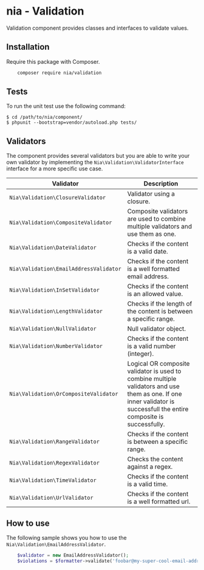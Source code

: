 # nia - Validation

Validation component provides classes and interfaces to validate values.

## Installation

Require this package with Composer.

```bash
	composer require nia/validation
```

## Tests
To run the unit test use the following command:

    $ cd /path/to/nia/component/
    $ phpunit --bootstrap=vendor/autoload.php tests/

## Validators
The component provides several validators but you are able to write your own validator by implementing the `Nia\Validation\ValidatorInterface` interface for a more specific use case.

| Validator | Description |
| --- | --- |
| `Nia\Validation\ClosureValidator` | Validator using a closure. |
| `Nia\Validation\CompositeValidator` | Composite validators are used to combine multiple validators and use them as one. |
| `Nia\Validation\DateValidator` | Checks if the content is a valid date. |
| `Nia\Validation\EmailAddressValidator` | Checks if the content is a well formatted email address. |
| `Nia\Validation\InSetValidator` | Checks if the content is an allowed value. |
| `Nia\Validation\LengthValidator` | Checks if the length of the content is between a specific range. |
| `Nia\Validation\NullValidator` | Null validator object. |
| `Nia\Validation\NumberValidator` | Checks if the content is a valid number (integer). |
| `Nia\Validation\OrCompositeValidator` | Logical OR composite validator is used to combine multiple validators and use them as one. If one inner validator is successfull the entire composite is successfully. |
| `Nia\Validation\RangeValidator` | Checks if the content is between a specific range. |
| `Nia\Validation\RegexValidator` | Checks the content against a regex. |
| `Nia\Validation\TimeValidator` | Checks if the content is a valid time. |
| `Nia\Validation\UrlValidator` | Checks if the content is a well formatted url. |

## How to use
The following sample shows you how to use the `Nia\Validation\EmailAddressValidator`.

```php
	$validator = new EmailAddressValidator();
	$violations = $formatter->validate('foobar@my-super-cool-email-address.tld', new Map());
```
